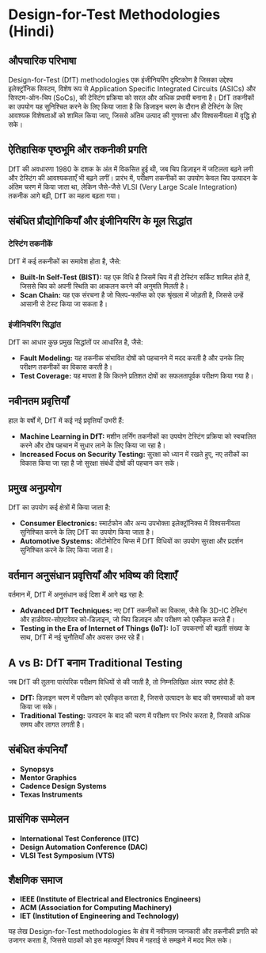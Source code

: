 # Design-for-Test Methodologies (Hindi)

## औपचारिक परिभाषा
Design-for-Test (DfT) methodologies एक इंजीनियरिंग दृष्टिकोण है जिसका उद्देश्य इलेक्ट्रॉनिक सिस्टम, विशेष रूप से Application Specific Integrated Circuits (ASICs) और सिस्टम-ऑन-चिप (SoCs), की टेस्टिंग प्रक्रिया को सरल और अधिक प्रभावी बनाना है। DfT तकनीकों का उपयोग यह सुनिश्चित करने के लिए किया जाता है कि डिजाइन चरण के दौरान ही टेस्टिंग के लिए आवश्यक विशेषताओं को शामिल किया जाए, जिससे अंतिम उत्पाद की गुणवत्ता और विश्वसनीयता में वृद्धि हो सके।

## ऐतिहासिक पृष्ठभूमि और तकनीकी प्रगति
DfT की अवधारणा 1980 के दशक के अंत में विकसित हुई थी, जब चिप डिज़ाइन में जटिलता बढ़ने लगी और टेस्टिंग की आवश्यकताएँ भी बढ़ने लगीं। प्रारंभ में, परीक्षण तकनीकों का उपयोग केवल चिप उत्पादन के अंतिम चरण में किया जाता था, लेकिन जैसे-जैसे VLSI (Very Large Scale Integration) तकनीक आगे बढ़ी, DfT का महत्व बढ़ता गया। 

## संबंधित प्रौद्योगिकियाँ और इंजीनियरिंग के मूल सिद्धांत
### टेस्टिंग तकनीकें
DfT में कई तकनीकों का समावेश होता है, जैसे:
- **Built-In Self-Test (BIST):** यह एक विधि है जिसमें चिप में ही टेस्टिंग सर्किट शामिल होते हैं, जिससे चिप को अपनी स्थिति का आकलन करने की अनुमति मिलती है।
- **Scan Chain:** यह एक संरचना है जो फ्लिप-फ्लॉप्स को एक श्रृंखला में जोड़ती है, जिससे उन्हें आसानी से टेस्ट किया जा सकता है।

### इंजीनियरिंग सिद्धांत
DfT का आधार कुछ प्रमुख सिद्धांतों पर आधारित है, जैसे:
- **Fault Modeling:** यह तकनीक संभावित दोषों को पहचानने में मदद करती है और उनके लिए परीक्षण तकनीकों का विकास करती है।
- **Test Coverage:** यह मापता है कि कितने प्रतिशत दोषों का सफलतापूर्वक परीक्षण किया गया है।

## नवीनतम प्रवृत्तियाँ
हाल के वर्षों में, DfT में कई नई प्रवृत्तियाँ उभरी हैं:
- **Machine Learning in DfT:** मशीन लर्निंग तकनीकों का उपयोग टेस्टिंग प्रक्रिया को स्वचालित करने और दोष पहचान में सुधार लाने के लिए किया जा रहा है।
- **Increased Focus on Security Testing:** सुरक्षा को ध्यान में रखते हुए, नए तरीकों का विकास किया जा रहा है जो सुरक्षा संबंधी दोषों की पहचान कर सकें।

## प्रमुख अनुप्रयोग
DfT का उपयोग कई क्षेत्रों में किया जाता है:
- **Consumer Electronics:** स्मार्टफोन और अन्य उपभोक्ता इलेक्ट्रॉनिक्स में विश्वसनीयता सुनिश्चित करने के लिए DfT का उपयोग किया जाता है।
- **Automotive Systems:** ऑटोमोटिव चिप्स में DfT विधियों का उपयोग सुरक्षा और प्रदर्शन सुनिश्चित करने के लिए किया जाता है।

## वर्तमान अनुसंधान प्रवृत्तियाँ और भविष्य की दिशाएँ
वर्तमान में, DfT में अनुसंधान कई दिशा में आगे बढ़ रहा है:
- **Advanced DfT Techniques:** नए DfT तकनीकों का विकास, जैसे कि 3D-IC टेस्टिंग और हार्डवेयर-सोफ़्टवेयर को-डिज़ाइन, जो चिप डिज़ाइन और परीक्षण को एकीकृत करते हैं।
- **Testing in the Era of Internet of Things (IoT):** IoT उपकरणों की बढ़ती संख्या के साथ, DfT में नई चुनौतियाँ और अवसर उभर रहे हैं।

## A vs B: DfT बनाम Traditional Testing
जब DfT की तुलना पारंपरिक परीक्षण विधियों से की जाती है, तो निम्नलिखित अंतर स्पष्ट होते हैं:
- **DfT:** डिज़ाइन चरण में परीक्षण को एकीकृत करता है, जिससे उत्पादन के बाद की समस्याओं को कम किया जा सके।
- **Traditional Testing:** उत्पादन के बाद की चरण में परीक्षण पर निर्भर करता है, जिससे अधिक समय और लागत लगती है।

## संबंधित कंपनियाँ
- **Synopsys**
- **Mentor Graphics**
- **Cadence Design Systems**
- **Texas Instruments**

## प्रासंगिक सम्मेलन
- **International Test Conference (ITC)**
- **Design Automation Conference (DAC)**
- **VLSI Test Symposium (VTS)**

## शैक्षणिक समाज
- **IEEE (Institute of Electrical and Electronics Engineers)**
- **ACM (Association for Computing Machinery)**
- **IET (Institution of Engineering and Technology)**

यह लेख Design-for-Test methodologies के क्षेत्र में नवीनतम जानकारी और तकनीकी प्रगति को उजागर करता है, जिससे पाठकों को इस महत्वपूर्ण विषय में गहराई से समझने में मदद मिल सके।